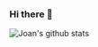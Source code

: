 ### Hi there 👋


![Joan's github stats](https://github-readme-stats.vercel.app/api?username=jalbertsr&include_all_commits=true&hide=contribs)

<!--
**jalbertsr/jalbertsr** is a ✨ _special_ ✨ repository because its `README.md` (this file) appears on your GitHub profile.

Here are some ideas to get you started:

- 🔭 I’m currently working on ...
- 🌱 I’m currently learning ...
- 👯 I’m looking to collaborate on ...
- 🤔 I’m looking for help with ...
- 💬 Ask me about ...
- 📫 How to reach me: ...
- 😄 Pronouns: ...
- ⚡ Fun fact: ...
-->

